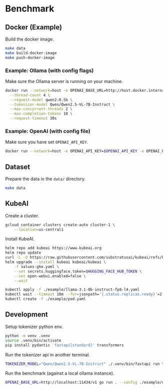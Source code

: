 # Benchmark

## Docker (Example)

Build the docker image.

```bash
make data
make build-docker-image
make push-docker-image
```

### Example: Ollama (with config flags)

Make sure the Ollama server is running on your machine.

```bash
docker run --network=host -e OPENAI_BASE_URL=http://host.docker.internal:11434/v1 us-central1-docker.pkg.dev/substratus-dev/default/benchmark-multi-turn-chat-go \  --threads ./data/tiny.json \
  --thread-count 4 \
  --request-model qwen2:0.5b \
  --tokenizer-model Qwen/Qwen2.5-VL-7B-Instruct \
  --max-concurrent-threads 2 \
  --max-completion-tokens 10 \
  --request-timeout 30s
```

### Example: OpenAI (with config file)

Make sure you have set `OPENAI_API_KEY`.

```bash
docker run --network=host -e OPENAI_API_KEY=$OPENAI_API_KEY -e OPENAI_BASE_URL=https://api.openai.com/v1 us-central1-docker.pkg.dev/substratus-dev/default/benchmark-multi-turn-chat-go --config ./example/openai-config.json --threads ./data/tiny.json
```

## Dataset

Prepare the data in the `data/` directory.

```bash
make data
```

## KubeAI

Create a cluster.

```bash
gcloud container clusters create-auto cluster-1 \
    --location=us-central1
```

Install KubeAI. 

```bash
helm repo add kubeai https://www.kubeai.org
helm repo update
curl -L -O https://raw.githubusercontent.com/substratusai/kubeai/refs/heads/main/charts/kubeai/values-gke.yaml
helm upgrade --install kubeai kubeai/kubeai \
    -f values-gke.yaml \
    --set secrets.huggingface.token=$HUGGING_FACE_HUB_TOKEN \
    --set open-webui.enabled=false \
    --wait

```

```bash
kubectl apply -f ./example/llama-3.1-8b-instruct-fp8-l4.yaml
kubectl wait --timeout 10m --for=jsonpath='{.status.replicas.ready}'=2 model/llama-3.1-8b-instruct-fp8-l4
kubectl create -f ./example/pod.yaml
```


## Development

Setup tokenizer python env.

```bash
python -m venv .venv
source .venv/bin/activate
pip install pydantic 'fastapi[standard]' transformers
```

Run the tokenizer api in another terminal.

```bash
TOKENIZER_MODEL="Qwen/Qwen2.5-VL-7B-Instruct" ./.venv/bin/fastapi run tokens.py --port 7000
```

Run the benchmark (against a local ollama instance).

```bash
OPENAI_BASE_URL=http://localhost:11434/v1 go run . --config ./example/ollama-config.json --threads ./data/tiny.json
```